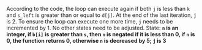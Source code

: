 According to the code, the loop can execute again if both `j` is less than `k` and `s_left` is greater than or equal to `d[j]`. At the end of the last iteration, `j` is 2. To ensure the loop can execute one more time, `j` needs to be incremented by 1. No other states need to be adjusted.
State: **`n` is an integer, if `b[i]` is greater than `s`, then `n` is negated if it is less than 0, if `n` is 0, the function returns 0, otherwise `n` is decreased by 5; `j` is 3**
